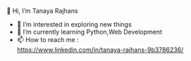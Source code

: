 👋 Hi, I’m Tanaya Rajhans
- 👀 I’m interested in exploring new things
- 🌱 I’m currently learning Python,Web Development
- 📫 How to reach me :  
 https://www.linkedin.com/in/tanaya-rajhans-9b3786236/

<!---
TanayaRajhans/TanayaRajhans is a ✨ special ✨ repository because its `README.md` (this file) appears on your GitHub profile.
You can click the Preview link to take a look at your changes.
--->
